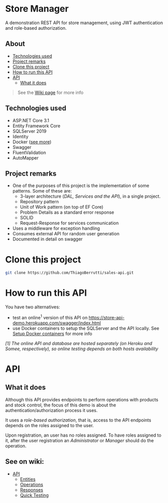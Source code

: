 # Store Manager
A demonstration REST API for store management, using JWT authentication and role-based authorization. 

## About
- [Technologies used](#technologies-used)	
- [Project remarks](#project-remarks)
- [Clone this project](#clone-this-project)
- [How to run this API](#how-to-run-this-api)	
- [API](#api)
	- [What it does](#what-it-does)

> See the [Wiki page](https://github.com/ThiagoBerrutti/store-manager/wiki) for more info

## Technologies used
- ASP.NET Core 3.1
- Entity Framework Core
- SQLServer 2019
- Identity
- Docker ([see more](https://github.com/ThiagoBerrutti/store-manager/wiki/Setup-Docker-containers))
- Swagger
- FluentValidation
- AutoMapper

## Project remarks
- One of the purposes of this project is the implementation of some patterns. Some of these are:
    - 3-layer architecture (*DAL, Services and the API*), in a single project.
    - Repository pattern
    - Unit of Work pattern (on top of EF Core)
    - Problem Details as a standard error response
    - SOLID
    - Request-Response for services communication
- Uses a middleware for exception handling
- Consumes external API for random user generation
- Documented in detail on swagger 


# Clone this project
```sh
git clone https://github.com/ThiagoBerrutti/sales-api.git
```

# How to run this API  
You have two alternatives: 
- test an online<sup>1</sup> version of this API on https://store-api-demo.herokuapp.com/swagger/index.html
- use Docker containers to setup the SQLServer and the API locally. See [Setup Docker containers](https://github.com/ThiagoBerrutti/store-manager/wiki/Setup-Docker-containers) for more info
 
*[1] The online API and database are hosted separately (on Heroku and Somee, respectively), so online testing depends on both hosts availability*

# API
## What it does
Although this API provides endpoints to perform operations with products and stock control, the focus of this demo is about the authentication/authorization process it uses. 

It uses a *role-based authorization*, that is, access to the API endpoints depends on the roles assigned to the user.

Upon registration, an user has no roles assigned. To have roles assigned to it, after the user registration an *Administrator* or *Manager* should do the operation.

## See on wiki:
- [API](https://github.com/ThiagoBerrutti/store-manager/wiki/API)
    - [Entities](https://github.com/ThiagoBerrutti/store-manager/wiki/API.Entities)
    - [Operations](https://github.com/ThiagoBerrutti/store-manager/wiki/API.Operations)
    - [Responses](https://github.com/ThiagoBerrutti/store-manager/wiki/API.Responses)
    - [Quick Testing](https://github.com/ThiagoBerrutti/store-manager/wiki/API.QuickTesting)
